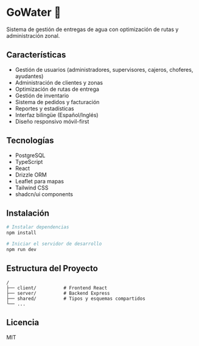 # GoWater 🚰

Sistema de gestión de entregas de agua con optimización de rutas y administración zonal.

## Características

- Gestión de usuarios (administradores, supervisores, cajeros, choferes, ayudantes)
- Administración de clientes y zonas
- Optimización de rutas de entrega
- Gestión de inventario
- Sistema de pedidos y facturación
- Reportes y estadísticas
- Interfaz bilingüe (Español/Inglés)
- Diseño responsivo móvil-first

## Tecnologías

- PostgreSQL
- TypeScript
- React
- Drizzle ORM
- Leaflet para mapas
- Tailwind CSS
- shadcn/ui components

## Instalación

```bash
# Instalar dependencias
npm install

# Iniciar el servidor de desarrollo
npm run dev
```

## Estructura del Proyecto

```
/
├── client/          # Frontend React
├── server/          # Backend Express
├── shared/          # Tipos y esquemas compartidos
└── ...
```

## Licencia

MIT
